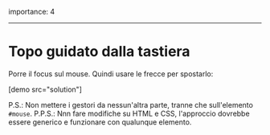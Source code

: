 importance: 4

---

# Topo guidato dalla tastiera

Porre il focus sul mouse. Quindi usare le frecce per spostarlo:

[demo src="solution"]

P.S.: Non mettere i gestori da nessun'altra parte, tranne che sull'elemento `#mouse`.
P.P.S.: Nnn fare modifiche su HTML e CSS, l'approccio dovrebbe essere generico e funzionare con qualunque elemento.

